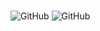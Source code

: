 ### 

![GitHub](https://github-readme-stats.vercel.app/api?username=swkang99&show_icons=true&theme=dracula)
![GitHub](https://github-readme-streak-stats.herokuapp.com/?user=glenn-jocher&hide_border=true)

<!--
**swkang99/swkang99** is a ✨ _special_ ✨ repository because its `README.md` (this file) appears on your GitHub profile.

Here are some ideas to get you started:

- 🔭 I’m currently working on ...
- 🌱 I’m currently learning ...
- 👯 I’m looking to collaborate on ...
- 🤔 I’m looking for help with ...
- 💬 Ask me about ...
- 📫 How to reach me: ...
- 😄 Pronouns: ...
- ⚡ Fun fact: ...
-->
